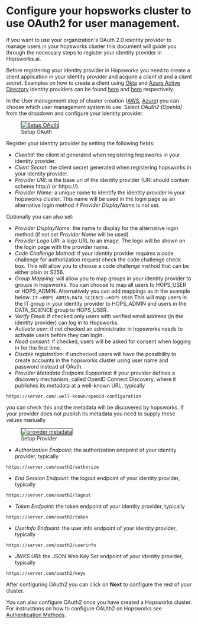 # Configure your hopsworks cluster to use OAuth2 for user management.
 
If you want to use your organization's OAuth 2.0 identity provider to manage users in your hopsworks cluster this document
will guide you through the necessary steps to register your identity provider in Hopsworks.ai.
 
Before registering your identity provider in Hopsworks you need to create a client application in your identity provider and
acquire a _client id_ and a _client secret_. Examples on how to create a client using [Okta](https://www.okta.com/)
and [Azure Active Directory](https://docs.microsoft.com/en-us/azure/active-directory) identity providers can be found
[here](https://docs.hopsworks.ai/hopsworks/latest/admin/oauth2/create-okta-client)
and [here](https://docs.hopsworks.ai/hopsworks/latest/admin/oauth2/create-azure-client) respectively.
 
In the User management step of cluster creation ([AWS](../aws/cluster_creation/#step-11-user-management-selection),
[Azure](../azure/cluster_creation/#step-10-user-management-selection)) you can choose which user management system to use. Select
_OAuth2 (OpenId)_ from the dropdown and configure your identity provider.
 
<p align="center">
 <figure>
   <a  href="../../assets/images/sso/hopsworksai/oauth.png">
     <img style="border: 1px solid #000" src="../../assets/images/sso/hopsworksai/oauth.png" alt="Setup OAuth">
   </a>
   <figcaption>Setup OAuth</figcaption>
 </figure>
</p>
 
Register your identity provider by setting the following fields:
 
- _ClientId_: the client id generated when registering hopsworks in your identity provider.
- _Client Secret_: the client secret generated when registering hopsworks in your identity provider.
- _Provider URI_: is the base uri of the identity provider (URI should contain scheme http:// or https://).
- _Provider Name_: a unique name to identify the identity provider in your hopsworks cluster.
                  This name will be used in the login page as an alternative login method if _Provider DisplayName_ is not set.
 
 
Optionally you can also set:
 
- _Provider DisplayName_: the name to display for the alternative login method (if not set _Provider Name_ will be used)
- _Provider Logo URI_: a logo URL to an image. The logo will be shown on the login page with the provider name.
- _Code Challenge Method_: if your identity provider requires a code challenge for authorization request check the code challenge check box.
                        This will allow you to choose a code challenge method that can be either plain or S256.
- _Group Mapping_: will allow you to map groups in your identity provider to groups in hopsworks.
                  You can choose to map all users to HOPS_USER or HOPS_ADMIN. Alternatively you can add mappings as in the example below.
                  ```
                  IT->HOPS_ADMIN;DATA_SCIENCE->HOPS_USER
                  ```
                  This will map users in the IT group in your identity provider to HOPS_ADMIN and users in the DATA_SCIENCE group to HOPS_USER.
- _Verify Email_: if checked only users with verified email address (in the identity provider) can log in to Hopsworks.
- _Activate user_: if not checked an administrator in hopsworks needs to activate users before they can login.
- _Need consent_: if checked, users will be asked for consent when logging in for the first time.
- _Disable registration_: if unchecked users will have the possibility to create accounts in the hopsworks cluster using user name and password instead of OAuth.
- _Provider Metadata Endpoint Supported_: if your provider defines a discovery mechanism, called OpenID Connect Discovery,
                                         where it publishes its metadata at a well-known URL, typically
```
https://server.com/.well-known/openid-configuration
```
you can check this and the metadata will be discovered by hopsworks.
If your provider does not publish its metadata you need to supply these values manually.
 
<p align="center">
 <figure>
   <a  href="../../assets/images/sso/hopsworksai/provider-metadata.png">
     <img style="border: 1px solid #000" src="../../assets/images/sso/hopsworksai/provider-metadata.png" alt="provider metadata">
   </a>
   <figcaption>Setup Provider</figcaption>
 </figure>
</p>
 
- _Authorization Endpoint_: the authorization endpoint of your identity provider, typically
```
https://server.com/oauth2/authorize
```
- _End Session Endpoint_: the logout endpoint of your identity provider, typically
```
https://server.com/oauth2/logout
```
- _Token Endpoint_: the token endpoint of your identity provider, typically
```
https://server.com/oauth2/token
```
- _UserInfo Endpoint_: the user info endpoint of your identity provider, typically
```
https://server.com/oauth2/userinfo
```
- _JWKS URI_: the JSON Web Key Set endpoint of your identity provider, typically
```
https://server.com/oauth2/keys
```
 
After configuring OAuth2 you can click on **Next** to configure the rest of your cluster.

You can also configure OAuth2 once you have created a Hopsworks cluster. For instructions on how to configure OAUth2 on Hopsworks see 
[Authentication Methods](https://docs.hopsworks.ai/hopsworks/latest/admin/oauth2/create-client).
